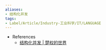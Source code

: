 ```yaml
---
aliases:
- 结构化并发
tags:
- Label/Article/Industry-工业科学/IT/LANGUAGE
---
```


- References
    - [结构化并发 | 楚权的世界](http://chuquan.me/2023/03/11/structured-concurrency/)

